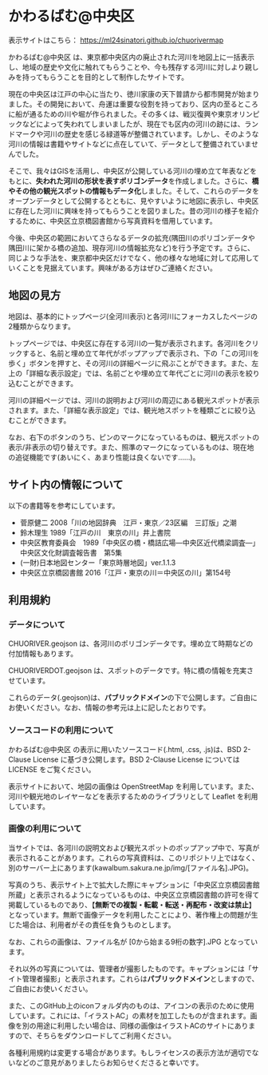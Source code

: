 # かわるばむ@中央区
表示サイトはこちら： https://ml24sinatori.github.io/chuorivermap

かわるばむ@中央区 は、東京都中央区内の廃止された河川を地図上に一括表示し、地域の歴史や文化に触れてもらうことや、今も残存する河川に対しより親しみを持ってもらうことを目的として制作したサイトです。

現在の中央区は江戸の中心に当たり、徳川家康の天下普請から都市開発が始まりました。その開発において、舟運は重要な役割を持っており、区内の至るところに船が通るための川や堀が作られました。その多くは、戦災復興や東京オリンピックなどによって失われてしまいましたが、現在でも区内の河川の跡には、ランドマークや河川の歴史を感じる緑道等が整備されています。しかし、そのような河川の情報は書籍やサイトなどに点在していて、データとして整備されていませんでした。

そこで、我々はGISを活用し、中央区が公開している河川の埋め立て年表などをもとに、**失われた河川の形状を表すポリゴンデータ**を作成しました。さらに、**橋やその他の観光スポットの情報もデータ化**しました。そして、これらのデータをオープンデータとして公開するとともに、見やすいように地図に表示し、中央区に存在した河川に興味を持ってもらうことを図りました。昔の河川の様子を紹介するために、中央区立京橋図書館から写真資料を借用しています。

今後、中央区の範囲においてさらなるデータの拡充(隅田川のポリゴンデータや隅田川に架かる橋の追加、現存河川の情報拡充など)を行う予定です。さらに、同じような手法を、東京都中央区だけでなく、他の様々な地域に対して応用していくことを見据えています。興味がある方はぜひご連絡ください。

## 地図の見方
地図は、基本的にトップページ(全河川表示)と各河川にフォーカスしたページの2種類からなります。

トップページでは、中央区に存在する河川の一覧が表示されます。各河川をクリックすると、名前と埋め立て年代がポップアップで表示され、下の「この河川を歩く」ボタンを押すと、その河川の詳細ページに飛ぶことができます。また、左上の「詳細な表示設定」では、名前ごとや埋め立て年代ごとに河川の表示を絞り込むことができます。

河川の詳細ページでは、河川の説明および河川の周辺にある観光スポットが表示されます。また、「詳細な表示設定」では、観光地スポットを種類ごとに絞り込むことができます。

なお、右下のボタンのうち、ピンのマークになっているものは、観光スポットの表示/非表示の切り替えです。また、照準のマークになっているものは、現在地の追従機能です(あいにく、あまり性能は良くないです……)。

## サイト内の情報について
以下の書籍等を参考にしています。

* 菅原健二 2008「川の地図辞典　江戸・東京／23区編　三訂版」之潮
* 鈴木理生 1989「江戸の川　東京の川」井上書院
* 中央区教育委員会　1989「中央区の橋・橋詰広場―中央区近代橋梁調査―」中央区文化財調査報告書　第5集
* (一財)日本地図センター「東京時層地図」ver.1.1.3
* 中央区立京橋図書館 2016「江戸・東京の川＝中央区の川」第154号

## 利用規約

### データについて
CHUORIVER.geojson は、各河川のポリゴンデータです。埋め立て時期などの付加情報もあります。

CHUORIVERDOT.geojson は、スポットのデータです。特に橋の情報を充実させています。

これらのデータ(.geojson)は、**パブリックドメイン**の下で公開します。ご自由にお使いください。なお、情報の参考元は上に記したとおりです。

### ソースコードの利用について
かわるばむ@中央区 の表示に用いたソースコード(.html, .css, .js)は、BSD 2-Clause License に基づき公開します。BSD 2-Clause License については LICENSE をご覧ください。

表示サイトにおいて、地図の画像は OpenStreetMap を利用しています。また、河川や観光地のレイヤーなどを表示するためのライブラリとして Leaflet を利用しています。

### 画像の利用について
当サイトでは、各河川の説明文および観光スポットのポップアップ中で、写真が表示されることがあります。これらの写真資料は、このリポジトリ上ではなく、別のサーバー上にあります(kawalbum.sakura.ne.jp/img/[ファイル名].JPG)。

写真のうち、表示サイト上で拡大した際にキャプションに「中央区立京橋図書館所蔵」と表示されるようになっているものは、中央区立京橋図書館の許可を得て掲載しているものであり、【**無断での複製・転載・転送・再配布・改変は禁止**】となっています。無断で画像データを利用したことにより、著作権上の問題が生じた場合は、利用者がその責任を負うものとします。

なお、これらの画像は、ファイル名が [0から始まる9桁の数字].JPG となっています。

それ以外の写真については、管理者が撮影したものです。キャプションには「サイト管理者撮影」と表示されます。これらは**パブリックドメイン**としますので、ご自由にお使いください。

また、このGitHub上のiconフォルダ内のものは、アイコンの表示のために使用しています。これには、「イラストAC」の素材を加工したものが含まれます。画像を別の用途に利用したい場合は、同様の画像はイラストACのサイトにありますので、そちらをダウンロードしてご利用ください。

各種利用規約は変更する場合があります。もしライセンスの表示方法が適切でないなどのご意見がありましたらお知らせくださると幸いです。
